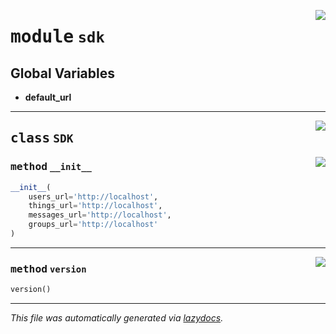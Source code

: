 <!-- markdownlint-disable -->

<a href="https://github.com/mainflux/sdk-py/blob/main/lib/sdk.py#L0"><img align="right" style="float:right;" src="https://img.shields.io/badge/-source-cccccc?style=flat-square"></a>

# <kbd>module</kbd> `sdk`




**Global Variables**
---------------
- **default_url**


---

<a href="https://github.com/mainflux/sdk-py/blob/main/lib/sdk.py#L12"><img align="right" style="float:right;" src="https://img.shields.io/badge/-source-cccccc?style=flat-square"></a>

## <kbd>class</kbd> `SDK`




<a href="https://github.com/mainflux/sdk-py/blob/main/lib/sdk.py#L13"><img align="right" style="float:right;" src="https://img.shields.io/badge/-source-cccccc?style=flat-square"></a>

### <kbd>method</kbd> `__init__`

```python
__init__(
    users_url='http://localhost',
    things_url='http://localhost',
    messages_url='http://localhost',
    groups_url='http://localhost'
)
```








---

<a href="https://github.com/mainflux/sdk-py/blob/main/lib/sdk.py#L27"><img align="right" style="float:right;" src="https://img.shields.io/badge/-source-cccccc?style=flat-square"></a>

### <kbd>method</kbd> `version`

```python
version()
```








---

_This file was automatically generated via [lazydocs](https://github.com/ml-tooling/lazydocs)._
